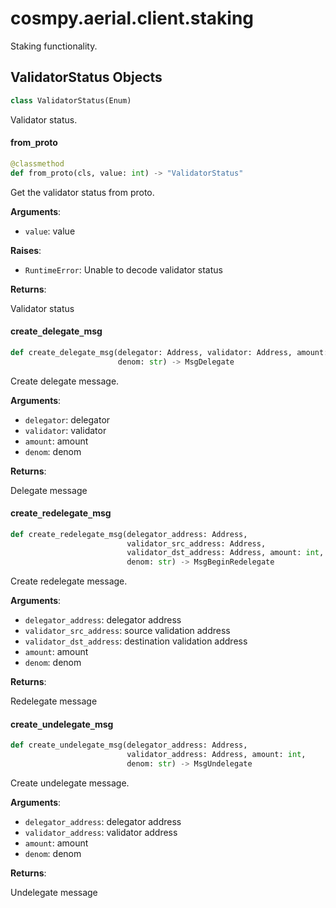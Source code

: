 <a id="cosmpy.aerial.client.staking"></a>

# cosmpy.aerial.client.staking

Staking functionality.

<a id="cosmpy.aerial.client.staking.ValidatorStatus"></a>

## ValidatorStatus Objects

```python
class ValidatorStatus(Enum)
```

Validator status.

<a id="cosmpy.aerial.client.staking.ValidatorStatus.from_proto"></a>

#### from`_`proto

```python
@classmethod
def from_proto(cls, value: int) -> "ValidatorStatus"
```

Get the validator status from proto.

**Arguments**:

- `value`: value

**Raises**:

- `RuntimeError`: Unable to decode validator status

**Returns**:

Validator status

<a id="cosmpy.aerial.client.staking.create_delegate_msg"></a>

#### create`_`delegate`_`msg

```python
def create_delegate_msg(delegator: Address, validator: Address, amount: int,
                        denom: str) -> MsgDelegate
```

Create delegate message.

**Arguments**:

- `delegator`: delegator
- `validator`: validator
- `amount`: amount
- `denom`: denom

**Returns**:

Delegate message

<a id="cosmpy.aerial.client.staking.create_redelegate_msg"></a>

#### create`_`redelegate`_`msg

```python
def create_redelegate_msg(delegator_address: Address,
                          validator_src_address: Address,
                          validator_dst_address: Address, amount: int,
                          denom: str) -> MsgBeginRedelegate
```

Create redelegate message.

**Arguments**:

- `delegator_address`: delegator address
- `validator_src_address`: source validation address
- `validator_dst_address`: destination validation address
- `amount`: amount
- `denom`: denom

**Returns**:

Redelegate message

<a id="cosmpy.aerial.client.staking.create_undelegate_msg"></a>

#### create`_`undelegate`_`msg

```python
def create_undelegate_msg(delegator_address: Address,
                          validator_address: Address, amount: int,
                          denom: str) -> MsgUndelegate
```

Create undelegate message.

**Arguments**:

- `delegator_address`: delegator address
- `validator_address`: validator address
- `amount`: amount
- `denom`: denom

**Returns**:

Undelegate message

